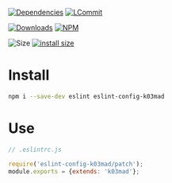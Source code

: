 [![Dependencies](https://david-dm.org/k03mad/eslint-config-k03mad.svg)](https://github.com/k03mad/eslint-config-k03mad/blob/master/package.json) [![LCommit](https://img.shields.io/github/last-commit/k03mad/eslint-config-k03mad.svg)](https://github.com/k03mad/eslint-config-k03mad/commits/master)

[![Downloads](https://img.shields.io/npm/dt/eslint-config-k03mad.svg)](https://www.npmjs.com/package/eslint-config-k03mad) [![NPM](https://img.shields.io/npm/v/eslint-config-k03mad.svg)](https://www.npmjs.com/package/eslint-config-k03mad)

![Size](https://img.shields.io/github/repo-size/k03mad/eslint-config-k03mad.svg) [![install size](https://packagephobia.now.sh/badge?p=eslint-config-k03mad)](https://packagephobia.now.sh/result?p=eslint-config-k03mad)

# Install

```bash
npm i --save-dev eslint eslint-config-k03mad
```

# Use

```javascript
// .eslintrc.js

require('eslint-config-k03mad/patch');
module.exports = {extends: 'k03mad'};
```
